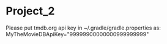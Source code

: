 # Project_2

Please put tmdb.org api key in ~/.gradle/gradle.properties as: MyTheMovieDBApiKey="99999900000000999999999"
